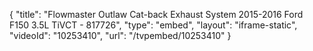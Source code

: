 {
    "title": "Flowmaster Outlaw Cat-back Exhaust System 2015-2016 Ford F150 3.5L TiVCT - 817726",
    "type": "embed",
    "layout": "iframe-static",
    "videoId": "10253410",
    "url": "\/tvpembed\/10253410"
}